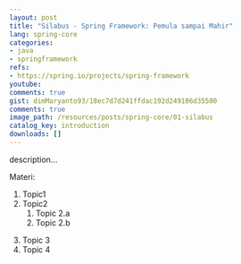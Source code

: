 ```yaml
---
layout: post
title: "Silabus - Spring Framework: Pemula sampai Mahir"
lang: spring-core
categories:
- java
- springframework
refs: 
- https://spring.io/projects/spring-framework
youtube: 
comments: true
gist: dimMaryanto93/18ec7d7d241ffdac192d249106d35500
comments: true
image_path: /resources/posts/spring-core/01-silabus
catalog_key: introduction
downloads: []
---
```



description...

Materi: 

1. Topic1
2. Topic2
    1. Topic 2.a
    2. Topic 2.b
<!--more-->
3. Topic 3
4. Topic 4